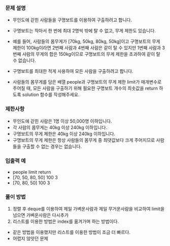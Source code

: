 ### 문제 설명
- 무인도에 갇힌 사람들을 구명보트를 이용하여 구출하려고 합니다.
- 구명보트는 작아서 한 번에 최대 2명씩 밖에 탈 수 없고, 무게 제한도 있습니다.

- 예를 들어, 사람들의 몸무게가 [70kg, 50kg, 80kg, 50kg]이고 구명보트의 무게 제한이 100kg이라면 2번째 사람과 4번째 사람은 같이 탈 수 있지만 1번째 사람과 3번째 사람의 무게의 합은 150kg이므로 구명보트의 무게 제한을 초과하여 같이 탈 수 없습니다.

- 구명보트를 최대한 적게 사용하여 모든 사람을 구출하려고 합니다.

- 사람들의 몸무게를 담은 배열 people과 구명보트의 무게 제한 limit가 매개변수로 주어질 때, 모든 사람을 구출하기 위해 필요한 구명보트 개수의 최솟값을 return 하도록 solution 함수를 작성해주세요.

### 제한사항
- 무인도에 갇힌 사람은 1명 이상 50,000명 이하입니다.
- 각 사람의 몸무게는 40kg 이상 240kg 이하입니다.
- 구명보트의 무게 제한은 40kg 이상 240kg 이하입니다.
- 구명보트의 무게 제한은 항상 사람들의 몸무게 중 최댓값보다 크게 주어지므로 사람들을 구출할 수 없는 경우는 없습니다.
### 입출력 예
- people	limit	return
- [70, 50, 80, 50]	100	3
- [70, 80, 50]	100	3

### 풀이 방법
1. 정렬 후 deque를 이용하여 제일 가벼운사람과 제일 무거운사람을 비교하여 limit을 넘으면 가벼운사람은 다시추가
2. 리스트를 이용한 방법은 index를 옮겨가며 하는 방법이다.
-  같은 방법을 이용했지만 리스트를 이용한 방법이 조금 더 빠르다.
-  어렵지 않앗던 문제